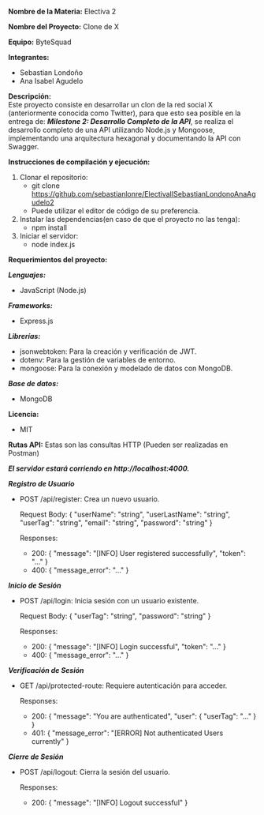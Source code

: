  **Nombre de la Materia:** Electiva 2 

 **Nombre del Proyecto:** Clone de X

 **Equipo:** ByteSquad

 **Integrantes:**
 * Sebastian Londoño 
 * Ana Isabel Agudelo

**Descripción:**  
Este proyecto consiste en desarrollar un clon de la red social X (anteriormente conocida como Twitter), para que esto sea posible en la entrega de:  ***Milestone 2: Desarrollo Completo de la API***, se realiza el desarrollo completo de una API utilizando Node.js y Mongoose, implementando una arquitectura hexagonal y documentando la API con Swagger.

**Instrucciones de compilación y ejecución:**
1. Clonar el repositorio:
    - git clone https://github.com/sebastianlonre/ElectivaIISebastianLondonoAnaAgudelo2
    -  Puede utilizar el editor de código de su preferencia.
2. Instalar las dependencias(en caso de que el proyecto no las tenga):
    - npm install
3. Iniciar el servidor:
    - node index.js

**Requerimientos del proyecto:**

***Lenguajes:*** 
- JavaScript (Node.js)

***Frameworks:*** 
- Express.js

***Librerías:*** 
- jsonwebtoken: Para la creación y verificación de JWT.
- dotenv: Para la gestión de variables de entorno.
- mongoose: Para la conexión y modelado de datos con MongoDB.

***Base de datos:***
- MongoDB

**Licencia:**
-  MIT

**Rutas API:**
Estas son las consultas HTTP (Pueden ser realizadas en Postman)

***El servidor estará corriendo en http://localhost:4000.***

***Registro de Usuario***

- POST /api/register: Crea un nuevo usuario.

    Request Body:
    {
    "userName": "string",
    "userLastName": "string",
    "userTag": "string",
    "email": "string",
    "password": "string"
    } 

    Responses:
    - 200: { "message": "[INFO] User registered successfully", "token": "..." }
    - 400: { "message_error": "..." }

***Inicio de Sesión***

- POST /api/login: Inicia sesión con un usuario existente.

    Request Body:
    {
    "userTag": "string",
    "password": "string"
    } 

    Responses:
    - 200: { "message": "[INFO] Login successful", "token": "..." }
    - 400: { "message_error": "..." }

***Verificación de Sesión***

- GET /api/protected-route: Requiere autenticación para acceder.

    Responses:
    - 200: { "message": "You are authenticated", "user": { "userTag": "..." } }
    - 401: { "message_error": "[ERROR] Not authenticated Users currently" }

***Cierre de Sesión***

- POST /api/logout: Cierra la sesión del usuario.

    Responses:
    - 200: { "message": "[INFO] Logout successful" }